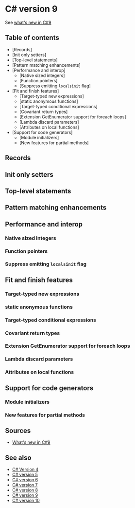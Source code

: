 # C# version 9

See [what's new in C#9](https://docs.microsoft.com/en-us/dotnet/csharp/whats-new/csharp-9)

## Table of contents

- [Records]
- [Init only setters]
- [Top-level statements]
- [Pattern matching enhancements]
- [Performance and interop]
  - [Native sized integers]
  - [Function pointers]
  - [Suppress emitting `localsinit` flag]
- [Fit and finish features]
  - [Target-typed new expressions]
  - [static anonymous functions]
  - [Target-typed conditional expressions]
  - [Covariant return types]
  - [Extension GetEnumerator support for foreach loops]
  - [Lambda discard parameters]
  - [Attributes on local functions]
- [Support for code generators]
  - [Module initializers]
  - [New features for partial methods]



## Records

## Init only setters

## Top-level statements

## Pattern matching enhancements

## Performance and interop

### Native sized integers

### Function pointers

### Suppress emitting `localsinit` flag

## Fit and finish features

### Target-typed new expressions

### static anonymous functions

### Target-typed conditional expressions

### Covariant return types

### Extension GetEnumerator support for foreach loops

### Lambda discard parameters

### Attributes on local functions

## Support for code generators

### Module initializers

### New features for partial methods

## Sources

- [What's new in C#9](https://docs.microsoft.com/en-us/dotnet/csharp/whats-new/csharp-9)

## See also

- [C# Version 4](version4.md)
- [C# version 5](version5.md)
- [C# version 6](version6.md)
- [C# version 7](version7.md)
- [C# version 8](version8.md)
- [C# version 9](version9.md)
- [C# version 10](version10.md)
